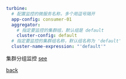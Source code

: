 ```yml
turbine:
  # 配置监控的微服务名称，多个用逗号隔开
  app-config: consumer-01
  aggregator:
    # 指定要监控的集群组，默认组是 default
    cluster-config: default
  # 指定要监控的集群组名称，默认组名称为 'default'
  cluster-name-expression: "'default'"
```

集群分组监控 [see](15/1.md)  

[back](../2.md)  